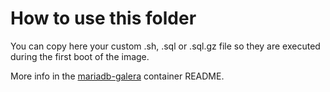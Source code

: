 # How to use this folder

You can copy here your custom .sh, .sql or .sql.gz file so they are executed during the first boot of the image.

More info in the [mariadb-galera](https://github.com/helmhubio/containers/tree/main/helmhubio/mariadb-galera#initializing-a-new-instance) container README.
